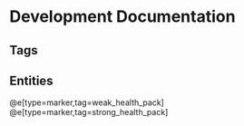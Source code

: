 # Development Documentation

## Tags

## Entities
@e[type=marker,tag=weak_health_pack]
@e[type=marker,tag=strong_health_pack]